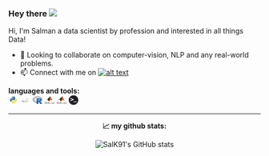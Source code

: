 
### Hey there <img src="https://media.giphy.com/media/hvRJCLFzcasrR4ia7z/giphy.gif" width="25px">


Hi, I'm Salman a data scientist by profession and interested in all things Data!
- 👀 Looking to collaborate on computer-vision, NLP and any real-world problems. 
- 📫 Connect with me on <a href="https://www.linkedin.com/in/salmansaeedkhan/"> ![alt text](https://img.shields.io/badge/-LinkedIn-0e76a8?style=plastic&logo=linkedIn)</a>



**languages and tools:**  
<code><img height="20" src="https://raw.githubusercontent.com/github/explore/80688e429a7d4ef2fca1e82350fe8e3517d3494d/topics/python/python.png"></code>
<code><img height="20" src="https://raw.githubusercontent.com/github/explore/80688e429a7d4ef2fca1e82350fe8e3517d3494d/topics/mysql/mysql.png"></code>
<code><img height="20" src="https://raw.githubusercontent.com/github/explore/80688e429a7d4ef2fca1e82350fe8e3517d3494d/topics/r/r.png"></code>
<code><img height="20" src="https://raw.githubusercontent.com/github/explore/80688e429a7d4ef2fca1e82350fe8e3517d3494d/topics/matlab/matlab.png"></code>
<code><img height="20" src="https://raw.githubusercontent.com/github/explore/80688e429a7d4ef2fca1e82350fe8e3517d3494d/topics/matlab/matlab.png"></code>
<code><img height="20" src="https://raw.githubusercontent.com/github/explore/80688e429a7d4ef2fca1e82350fe8e3517d3494d/topics/terminal/terminal.png"></code>


---
<center>
  
**📈 my github stats:**

![SalK91's GitHub stats](https://github-readme-stats.vercel.app/api?username=salk91&theme=graywhite&show_icons=true&count_private=true "Salman’s GitHub Stats")
